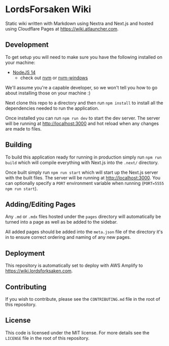 # LordsForsaken Wiki

Static wiki written with Markdown using Nextra and Next.js and hosted using Cloudflare Pages at
<https://wiki.atlauncher.com>.

## Development

To get setup you will need to make sure you have the following installed on your machine:

-   [NodeJS 14](https://nodejs.org/en/download/)
    -   check out [nvm](https://github.com/creationix/nvm) or [nvm-windows](https://github.com/coreybutler/nvm-windows)

We'll assume you're a capable developer, so we won't tell you how to go about installing those on your machine :)

Next clone this repo to a directory and then run `npm install` to install all the dependencies needed to run the
application.

Once installed you can run `npm run dev` to start the dev server. The server will be running at <http://localhost:3000>
and hot reload when any changes are made to files.

## Building

To build this application ready for running in production simply run `npm run build` which will compile everything with
Next.js into the `.next/` directory.

Once built simply run `npm run start` which will start up the Next.js server with the built files. The server will be
running at <http://localhost:3000>. You can optionally specify a `PORT` environment variable when running
(`PORT=5555 npm run start`).

## Adding/Editing Pages

Any `.md` or `.mdx` files hosted under the `pages` directory will automatically be turned into a page as well as be
added to the sidebar.

All added pages should be added into the `meta.json` file of the directory it's in to ensure correct ordering and naming
of any new pages.

## Deployment

This repository is automatically set to deploy with AWS Amplify to
<https://wiki.lordsforksaken.com>.


## Contributing

If you wish to contribute, please see the `CONTRIBUTING.md` file in the root of this repository.

## License

This code is licensed under the MIT license. For more details see the `LICENSE` file in the root of this repository.
